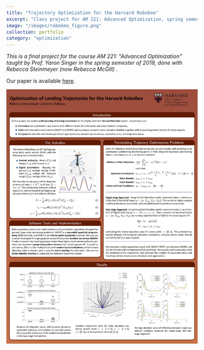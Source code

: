 ```yaml
---
title: "Trajectory Optimization for the Harvard Robobee"
excerpt: "Class project for AM 221: Advanced Optimization, spring semester of 2019."
image: "/images/robobee_figure.png"
collection: portfolio
category: "optimization"
---
```

*This is a final project for the course AM 221: "Advanced Optimization" taught by Prof. Yaron Singer in the spring semester of 2019, done with Rebecca Steinmeyer (now Rebecca McGill) .*

Our paper is available [here](/files/LandingTrajectoryOptimizationRoboBeeTolkovaSteinmeyer.pdf).

![](/images/CS221_Final_Poster.png)
